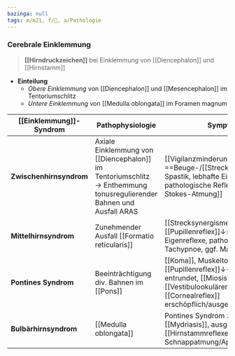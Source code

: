 ```yaml
---
bazinga: null
tags: m/m21, f/🧠, a/Pathologie
---
```

### Cerebrale Einklemmung
> **[[Hirndruckzeichen]]** bei Einklemmung von [[Diencephalon]] und [[Hirnstamm]]
- **Einteilung**
	- *Obere Einklemmung* von [[Diencephalon]] und [[Mesencephalon]] im Tentoriumschlitz
	- *Untere Einklemmung* von [[Medulla oblongata]] im Foramen magnum


|[[Einklemmung]]-Syndrom|Pathophysiologie|Symptome|
|-|-|-|
|**Zwischenhirnsyndrom**|Axiale Einklemmung von [[Diencephalon]] im Tentoriumschlitz → Enthemmung tonusregulierender Bahnen und Ausfall ARAS|[[Vigilanzminderung]], ==Beuge-/[[Strecksynergismen]]==, Spastik, lebhafte Eigenreflexe, pathologische Reflexe, [[Cheyne-Stokes-Atmung]]
|**Mittelhirnsyndrom**|Zunehmender Ausfall [[Formatio reticularis]]|[[Strecksynergismen]], Spastik, ==[[Pupillenreflex]]↓==, lebhafte Eigenreflexe, pathologische Reflexe, Tachypnoe, ggf. Maschinenatmung|
|**Pontines Syndrom**|Beeinträchtigung div. Bahnen im [[Pons]]|[[Koma]], Muskeltonus↓, [[Pupillenreflex]]↓↓ (lichtstarr, entrundet, [[Miosis]]), [[Vestibulookulärer Reflex]]↓, [[Cornealreflex]] erschöpflich/ausgefallen
|**Bulbärhirnsyndrom**|[[Medulla oblongata]]|Pontines Syndrom zzgl. [[Mydriasis]], ausgefallene [[Hirnstammreflexe]], [[Hypotonie]], Schnappatmung/Apnoe